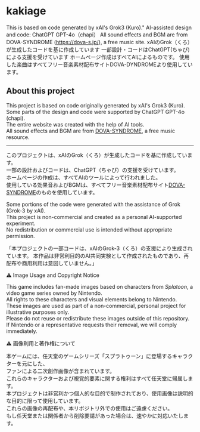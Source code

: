 # kakiage
This is based on code generated by xAI's Grok3 (Kuro)."
AI-assisted design and code: ChatGPT GPT-4o（chapi）
All sound effects and BGM are from DOVA-SYNDROME (https://dova-s.jp/), a free music site.
xAIのGrok（くろ）が生成したコードを基に作成しています
一部設計・コードはChatGPT(ちゃぴ)による支援を受けています
ホームページ作成はすべてAIによるものです。
使用した楽曲はすべてフリー音楽素材配布サイトDOVA-DYNDROMEより使用しています。

## About this project

This project is based on code originally generated by xAI's Grok3 (Kuro).  
Some parts of the design and code were supported by ChatGPT GPT-4o (chapi).  
The entire website was created with the help of AI tools.  
All sound effects and BGM are from [DOVA-SYNDROME](https://dova-s.jp/), a free music resource.

---

このプロジェクトは、xAIのGrok（くろ）が生成したコードを基に作成しています。  
一部の設計およびコードは、ChatGPT（ちゃぴ）の支援を受けています。  
ホームページの作成は、すべてAIのツールによって行われました。  
使用している効果音およびBGMは、すべてフリー音楽素材配布サイト[DOVA-SYNDROME](https://dova-s.jp/)のものを使用しています。

Some portions of the code were generated with the assistance of Grok (Grok-3 by xAI).  
This project is non-commercial and created as a personal AI-supported experiment.  
No redistribution or commercial use is intended without appropriate permission.

「本プロジェクトの一部コードは、xAIのGrok-3（くろ）の支援により生成されています。
本作品は非営利目的のAI共同実験として作成されたものであり、再配布や商用利用は意図していません。」

⚠️ Image Usage and Copyright Notice

This game includes fan-made images based on characters from *Splatoon*, a video game series owned by Nintendo.  
All rights to these characters and visual elements belong to Nintendo.  
These images are used as part of a non-commercial, personal project for illustrative purposes only.  
Please do not reuse or redistribute these images outside of this repository.  
If Nintendo or a representative requests their removal, we will comply immediately.

⚠️ 画像利用と著作権について

本ゲームには、任天堂のゲームシリーズ「スプラトゥーン」に登場するキャラクターを元にした、  
ファンによる二次創作画像が含まれています。  
これらのキャラクターおよび視覚的要素に関する権利はすべて任天堂に帰属します。  
本プロジェクトは非営利かつ個人的な目的で制作されており、使用画像は説明的な目的に限って使用しています。  
これらの画像の再配布や、本リポジトリ外での使用はご遠慮ください。  
もし任天堂または関係者から削除要請があった場合は、速やかに対応いたします。

